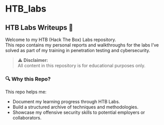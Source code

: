 # HTB_labs

## HTB Labs Writeups 🐚

Welcome to my HTB (Hack The Box) Labs repository.  
This repo contains my personal reports and walkthroughs for the labs I’ve solved as part of my training in penetration testing and cybersecurity.

> ⚠️ **Disclaimer:**  
> All content in this repository is for educational purposes only.  

### 🔍 Why this Repo?

This repo helps me:
- Document my learning progress through HTB Labs.
- Build a structured archive of techniques and methodologies.
- Showcase my offensive security skills to potential employers or collaborators.
